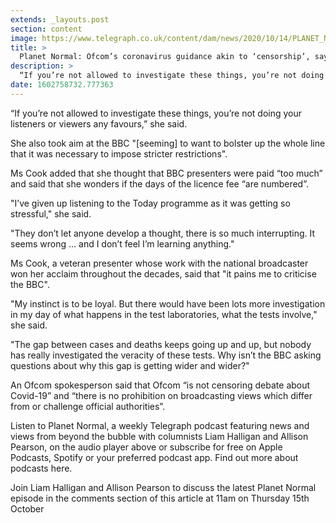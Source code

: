 ```yaml
--- 
extends: _layouts.post 
section: content 
image: https://www.telegraph.co.uk/content/dam/news/2020/10/14/PLANET_NORMAL_SLATE_SUECOOK_NOTEXT-01_trans_NvBQzQNjv4BqNJjoeBT78QIaYdkJdEY4CohSiCWeohV0QeCx0LiHLVY.jpg?impolicy=logo-overlay 
title: > 
  Planet Normal: Ofcom’s coronavirus guidance akin to ‘censorship’, says Sue Cook 
description: > 
  “If you’re not allowed to investigate these things, you’re not doing your listeners or viewers any favours,” she said.She also took aim at the BBC "[seeming] to want to bolster up the whole line that it was necessary to impose stricter restrictions".Ms Cook added that she thought that BBC presenters were paid “too much” and said that she wonders if the days of the licence fee “are numbered”."The gap between cases and deaths keeps going up and up, but nobody has really investigated the veracity of these tests.Join Liam Halligan and Allison Pearson to discuss the latest Planet Normal episode in the comments section of this article at 11am on Thursday 15th October 
date: 1602758732.777363 
--- 
```

“If you’re not allowed to investigate these things, you’re not doing your listeners or viewers any favours,” she said.

She also took aim at the BBC "[seeming] to want to bolster up the whole line that it was necessary to impose stricter restrictions".

Ms Cook added that she thought that BBC presenters were paid “too much” and said that she wonders if the days of the licence fee “are numbered”.

"I’ve given up listening to the Today programme as it was getting so stressful," she said.

"They don’t let anyone develop a thought, there is so much interrupting. It seems wrong … and I don’t feel I’m learning anything."

Ms Cook, a veteran presenter whose work with the national broadcaster won her acclaim throughout the decades, said that "it pains me to criticise the BBC".

"My instinct is to be loyal. But there would have been lots more investigation in my day of what happens in the test laboratories, what the tests involve," she said.

"The gap between cases and deaths keeps going up and up, but nobody has really investigated the veracity of these tests. Why isn’t the BBC asking questions about why this gap is getting wider and wider?"

An Ofcom spokesperson said that Ofcom “is not censoring debate about Covid-19” and “there is no prohibition on broadcasting views which differ from or challenge official authorities”.

Listen to Planet Normal, a weekly Telegraph podcast featuring news and views from beyond the bubble with columnists Liam Halligan and Allison Pearson, on the audio player above or subscribe for free on Apple Podcasts, Spotify or your preferred podcast app. Find out more about podcasts here.

Join Liam Halligan and Allison Pearson to discuss the latest Planet Normal episode in the comments section of this article at 11am on Thursday 15th October